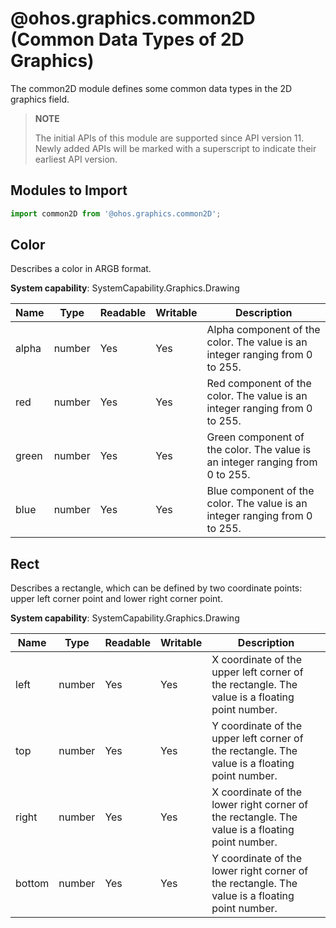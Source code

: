 # @ohos.graphics.common2D (Common Data Types of 2D Graphics)

The common2D module defines some common data types in the 2D graphics field.

> **NOTE**
>
> The initial APIs of this module are supported since API version 11. Newly added APIs will be marked with a superscript to indicate their earliest API version.

## Modules to Import

```ts
import common2D from '@ohos.graphics.common2D';
```

## Color

Describes a color in ARGB format.

**System capability**: SystemCapability.Graphics.Drawing

| Name | Type  | Readable| Writable| Description                                    |
| ----- | ------ | ---- | ---- | ---------------------------------------- |
| alpha | number | Yes  | Yes  | Alpha component of the color. The value is an integer ranging from 0 to 255.|
| red   | number | Yes  | Yes  | Red component of the color. The value is an integer ranging from 0 to 255.|
| green | number | Yes  | Yes  | Green component of the color. The value is an integer ranging from 0 to 255.|
| blue  | number | Yes  | Yes  | Blue component of the color. The value is an integer ranging from 0 to 255.|

## Rect

Describes a rectangle, which can be defined by two coordinate points: upper left corner point and lower right corner point.

**System capability**: SystemCapability.Graphics.Drawing

| Name  | Type  | Readable| Writable| Description                          |
| ------ | ------ | ---- | ---- | ------------------------------ |
| left   | number | Yes  | Yes  | X coordinate of the upper left corner of the rectangle. The value is a floating point number. |
| top    | number | Yes  | Yes  | Y coordinate of the upper left corner of the rectangle. The value is a floating point number. |
| right  | number | Yes  | Yes  | X coordinate of the lower right corner of the rectangle. The value is a floating point number. |
| bottom | number | Yes  | Yes  | Y coordinate of the lower right corner of the rectangle. The value is a floating point number. |
